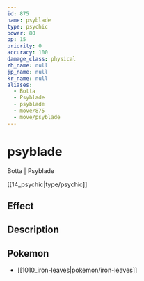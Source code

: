 ```yaml
---
id: 875
name: psyblade
type: psychic
power: 80
pp: 15
priority: 0
accuracy: 100
damage_class: physical
zh_name: null
jp_name: null
kr_name: null
aliases:
  - Botta
  - Psyblade
  - psyblade
  - move/875
  - move/psyblade
---
```

# psyblade
    
Botta | Psyblade

[[14_psychic|type/psychic]]

## Effect



## Description



## Pokemon

- [[1010_iron-leaves|pokemon/iron-leaves]]


